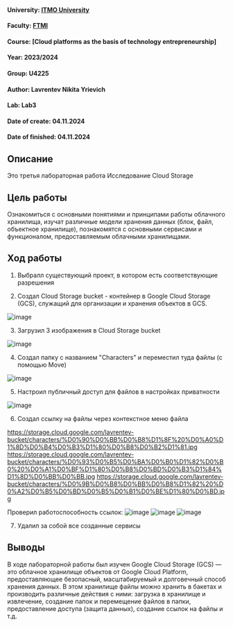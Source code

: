 #### University: [ITMO University](https://itmo.ru/ru/)
#### Faculty: [FTMI](https://ftmi.itmo.ru/)
#### Course: [Cloud platforms as the basis of technology entrepreneurship]
#### Year: 2023/2024
#### Group: U4225
#### Author: Lavrentev Nikita Yrievich
#### Lab: Lab3
#### Date of create: 04.11.2024
#### Date of finished: 04.11.2024

## Описание
Это третья лабораторная работа Исследование Cloud Storage

## Цель работы
Ознакомиться с основными понятиями и принципами работы облачного хранилища, изучат различные модели хранения данных (блок, файл, объектное хранилище), познакомятся с основными сервисами и функционалом, предоставляемым облачными хранилищами.

## Ход работы

1. Выбралл существующий проект, в котором есть соответствующие разрешения
   
2. Создал Cloud Storage bucket - контейнер в Google Cloud Storage (GCS), служащий для организации и хранения объектов в GCS. 

![image](https://github.com/user-attachments/assets/36955ff0-295e-42fc-a62c-9c05dc722d39)

3. Загрузил 3 изображения в Cloud Storage bucket
   
![image](https://github.com/user-attachments/assets/7a9176b2-7976-4179-8786-de48b6810288)

4. Создал папку с названием "Characters" и переместил туда файлы (с помощью Move)

![image](https://github.com/user-attachments/assets/f1cdee71-16e1-42bf-ba88-cf6b8b9e1c15)

5. Настроил публичный доступ для файлов в настройках приватности

![image](https://github.com/user-attachments/assets/248207a4-bfd5-4af3-8da9-946bee9923b0)

6. Создал ссылку на файлы через контекстное меню файла

https://storage.cloud.google.com/lavrentev-bucket/characters/%D0%90%D0%BB%D0%B8%D1%8F%20%D0%A0%D1%8D%D0%B4%D0%B3%D1%80%D0%B8%D0%B2%D1%81.jpg
https://storage.cloud.google.com/lavrentev-bucket/characters/%D0%93%D0%B5%D0%BA%D0%B0%D1%82%D0%B0%20%D0%A1%D0%BF%D1%80%D0%B8%D0%BD%D0%B3%D1%84%D1%8D%D0%BB%D0%BB.jpg
https://storage.cloud.google.com/lavrentev-bucket/characters/%D0%9B%D0%B8%D0%BB%D0%B8%D1%82%20%D0%A2%D0%B5%D0%BD%D0%B5%D0%B1%D0%BE%D1%80%D0%BD.jpg

Проверил работоспособность ссылок:
![image](https://github.com/user-attachments/assets/fea09c10-a124-4d74-b1c2-716bb7b5e3ca)
![image](https://github.com/user-attachments/assets/da3d121f-de87-4c89-be76-3f364c0ab898)
![image](https://github.com/user-attachments/assets/b29e80b9-6ae1-47cf-a07b-70f84aad9506)

7. Удалил за собой все созданные сервисы

## Выводы
В ходе лабораторной работы был изучен Google Cloud Storage (GCS) — это облачное хранилище объектов от Google Cloud Platform, предоставляющее безопасный, масштабируемый и долговечный способ хранения данных. В этом хранилище файлы можно хранить в бакетах и производить различные действия с ними: загрузка в хранилище и извлечение, создание папок и перемещение файлов в папки, предоставление доступа (защита данных), создание ссылок на файлы и т.д.
